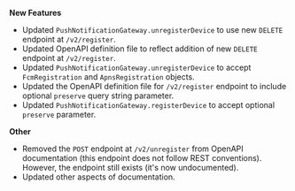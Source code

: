 **New Features**

* Updated `PushNotificationGateway.unregisterDevice` to use new `DELETE` endpoint at `/v2/register`.
* Updated OpenAPI definition file to reflect addition of new `DELETE` endpoint at `/v2/register`.
* Updated `PushNotificationGateway.unregisterDevice` to accept `FcmRegistration` and `ApnsRegistration` objects.
* Updated the OpenAPI definition file for `/v2/register` endpoint to include optional `preserve` query string parameter.
* Updated `PushNotificationGateway.registerDevice` to accept optional `preserve` parameter.

**Other**

* Removed the `POST` endpoint at `/v2/unregister` from OpenAPI documentation (this endpoint does not follow REST conventions). However, the endpoint still exists (it's now undocumented).
* Updated other aspects of documentation.